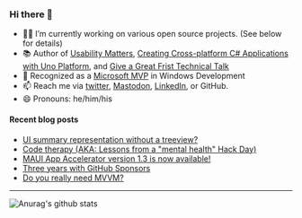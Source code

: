 ### Hi there 👋

- 👨‍💻 I’m currently working on various open source projects. (See below for details)
- 📚 Author of [Usability Matters](https://www.manning.com/books/usability-matters?a_aid=mrlacey), [Creating Cross-platform C# Applications with Uno Platform](https://www.packtpub.com/product/creating-cross-platform-c-applications-with-uno-platform/9781801078498), and [Give a Great Frist Technical Talk](https://amzn.to/3XQ82gY)
- 🏅 Recognized as a [Microsoft MVP](https://mvp.microsoft.com/en-us/PublicProfile/5001397?fullName=Matt%20Lacey) in Windows Development
- 📫 Reach me via [twitter](https://twitter.com/mrlacey), <a rel="me" href="https://fosstodon.org/@mrlacey">Mastodon</a>, [LinkedIn](https://www.linkedin.com/in/mrlacey), or GitHub.
- 😄 Pronouns: he/him/his

<!--
**mrlacey/mrlacey** is a ✨ _special_ ✨ repository because its `README.md` (this file) appears on your GitHub profile.

Here are some ideas to get you started:

- 🔭 I’m currently working on ...
- 🌱 I’m currently learning ...
- 👯 I’m looking to collaborate on ...
- 🤔 I’m looking for help with ...
- 💬 Ask me about ...
- 📫 How to reach me: ...
- 😄 Pronouns: ...
- ⚡ Fun fact: ...
-->

#### Recent blog posts
<!-- BLOG-POST-LIST:START -->
- [UI summary representation without a treeview?](https://www.mrlacey.com/2023/07/ui-summary-representation-without.html)
- [Code therapy &lpar;AKA: Lessons from a &quot;mental health&quot; Hack Day&rpar;](https://www.mrlacey.com/2023/06/code-therapy-aka-lessons-from-mental.html)
- [MAUI App Accelerator version 1.3 is now available!](https://www.mrlacey.com/2023/05/maui-app-accelerator-version-13-is-now.html)
- [Three years with GitHub Sponsors](https://www.mrlacey.com/2023/05/three-years-with-github-sponsors.html)
- [Do you really need MVVM?](https://www.mrlacey.com/2023/05/do-you-really-need-mvvm.html)
<!-- BLOG-POST-LIST:END -->

---

![Anurag's github stats](https://github-readme-stats.vercel.app/api?username=mrlacey&count_private=true&show_icons=true)
